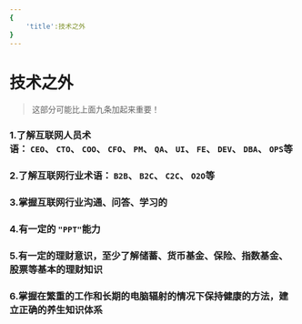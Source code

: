 ```yaml
---
{
    'title':技术之外
}
---
```

# 技术之外
> 这部分可能比上面九条加起来重要！

<a name="2t1WW"></a>
### 1.了解互联网人员术语： `CEO`、 `CTO`、 `COO`、 `CFO`、 `PM`、 `QA`、 `UI`、 `FE`、 `DEV`、 `DBA`、 `OPS`等<br />
<a name="HVTas"></a>
### 2.了解互联网行业术语： `B2B`、 `B2C`、 `C2C`、 `O2O`等<br />
<a name="uAOc6"></a>
### 3.掌握互联网行业沟通、问答、学习的<br />
<a name="onG2g"></a>
### 4.有一定的 `"PPT"`能力<br />
<a name="Ani3N"></a>
### 5.有一定的理财意识，至少了解储蓄、货币基金、保险、指数基金、股票等基本的理财知识<br />
<a name="wnwn1"></a>
### 6.掌握在繁重的工作和长期的电脑辐射的情况下保持健康的方法，建立正确的养生知识体系<br />
<a name="SBDTN"></a>
